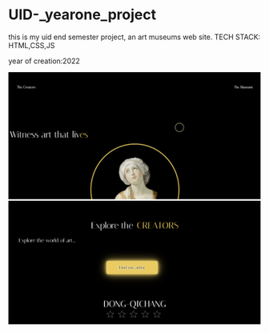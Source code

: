 # UID-_yearone_project


this is my uid end semester project, an art museums web site.
TECH STACK:
HTML,CSS,JS

year of creation:2022

![screen shot](pic2.png)
![screen shot 2](pic3.png)
